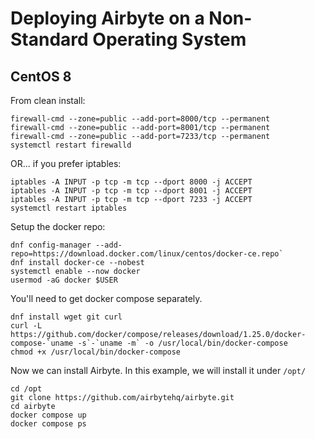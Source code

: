 # Deploying Airbyte on a Non-Standard Operating System

## CentOS 8

From clean install:

```
firewall-cmd --zone=public --add-port=8000/tcp --permanent
firewall-cmd --zone=public --add-port=8001/tcp --permanent
firewall-cmd --zone=public --add-port=7233/tcp --permanent
systemctl restart firewalld
```
OR... if you prefer iptables:
```
iptables -A INPUT -p tcp -m tcp --dport 8000 -j ACCEPT
iptables -A INPUT -p tcp -m tcp --dport 8001 -j ACCEPT
iptables -A INPUT -p tcp -m tcp --dport 7233 -j ACCEPT
systemctl restart iptables
```
Setup the docker repo:
```
dnf config-manager --add-repo=https://download.docker.com/linux/centos/docker-ce.repo`
dnf install docker-ce --nobest
systemctl enable --now docker
usermod -aG docker $USER
```
You'll need to get docker compose separately.
```
dnf install wget git curl
curl -L https://github.com/docker/compose/releases/download/1.25.0/docker-compose-`uname -s`-`uname -m` -o /usr/local/bin/docker-compose
chmod +x /usr/local/bin/docker-compose
```
Now we can install Airbyte. In this example, we will install it under `/opt/`
```
cd /opt
git clone https://github.com/airbytehq/airbyte.git
cd airbyte
docker compose up
docker compose ps
```